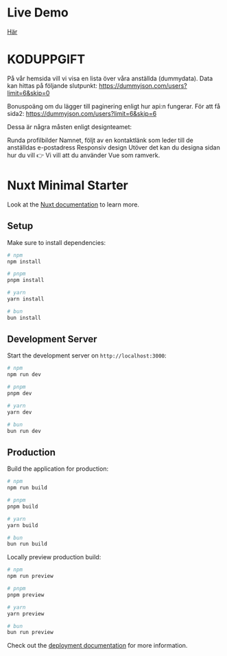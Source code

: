 # Live Demo #
[Här](https://anstallda.netlify.app/)

# KODUPPGIFT #
På vår hemsida vill vi visa en lista över våra anställda (dummydata). Data kan hittas på följande slutpunkt: https://dummyjson.com/users?limit=6&skip=0

Bonuspoäng om du lägger till paginering enligt hur api:n fungerar.
För att få sida2: https://dummyjson.com/users?limit=6&skip=6

Dessa är några måsten enligt designteamet:

Runda profilbilder
Namnet, följt av en kontaktlänk som leder till de anställdas e-postadress
Responsiv design
Utöver det kan du designa sidan hur du vill
👉 Vi vill att du använder Vue som ramverk.

# Nuxt Minimal Starter

Look at the [Nuxt documentation](https://nuxt.com/docs/getting-started/introduction) to learn more.

## Setup

Make sure to install dependencies:

```bash
# npm
npm install

# pnpm
pnpm install

# yarn
yarn install

# bun
bun install
```

## Development Server

Start the development server on `http://localhost:3000`:

```bash
# npm
npm run dev

# pnpm
pnpm dev

# yarn
yarn dev

# bun
bun run dev
```

## Production

Build the application for production:

```bash
# npm
npm run build

# pnpm
pnpm build

# yarn
yarn build

# bun
bun run build
```

Locally preview production build:

```bash
# npm
npm run preview

# pnpm
pnpm preview

# yarn
yarn preview

# bun
bun run preview
```

Check out the [deployment documentation](https://nuxt.com/docs/getting-started/deployment) for more information.
